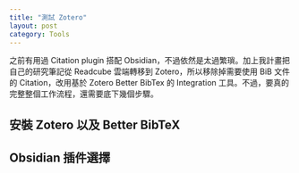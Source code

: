 ```yaml
---
title: "測試 Zotero"
layout: post
category: Tools
---
```


之前有用過 Citation plugin 搭配 Obsidian，不過依然是太過繁瑣。加上我計畫把自己的研究筆記從 Readcube 雲端轉移到 Zotero，所以移除掉需要使用 BiB 文件的 Citation，改用基於 Zotero Better BibTex 的 Integration 工具。不過，要真的完整整個工作流程，還需要底下幾個步驟。

## 安裝 Zotero 以及 Better BibTeX

## Obsidian 插件選擇

